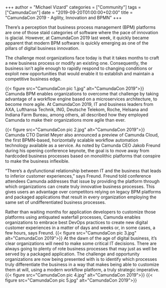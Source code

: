 +++
author = "Michael Vizard"
categories = ["Community"]
tags = ["CamundaCon"]
date = "2019-09-20T01:00:00+02:00"
title = "CamundaCon 2019 - Agility, Innovation and BPMN"
+++

There’s a perception that business process management (BPM) platforms are one of those staid categories of software where the pace of innovation is glacial. However, at CamundaCon 2019 last week, it quickly became apparent that modern BPM software is quickly emerging as one of the pillars of digital business innovation.

<!--more-->
The challenge most organizations face today is that it takes months to craft a new business process or modify an existing one. Consequently, the business isn’t agile enough to rapidly respond to changing conditions or exploit new opportunities that would enable it to establish and maintain a competitive business edge.

{{< figure src="CamundaCon pic 1.jpg" alt="CamundaCon 2019">}}
Camunda BPM enables organizations to overcome that challenge by taking advantage of a workflow engine based on a microservices architecture, to become more agile. At CamundaCon 2019, IT and business leaders from AXA, Lufthansa Technik, ING, Deutsche Telekom, Roche, Helsana and Indiana Farm Bureau, among others, all described how they employed Camunda to make their organizations more agile than ever.

{{< figure src="CamundaCon pic 2.jpg" alt="CamundaCon 2019">}}
Camunda CTO Daniel Meyer also announced a preview of Camunda Cloud, the first BPMN-based, horizontally scalable workflow automation technology available as a service. As noted by Camunda CEO Jakob Freund during his opening conference keynote, the goal is to move away from hardcoded business processes based on monolithic platforms that conspire to make the business inflexible.

 “There’s a dysfunctional relationship between IT and the business that leads to inferior customer experiences,” says Freund.
Freund told conference attendees Camunda addresses that issue by providing the platform through which organizations can create truly innovative business processes. This gives users an advantage over competitors relying on legacy BPM platforms and packaged applications that result in every organization employing the same set of undifferentiated business processes.

Rather than waiting months for application developers to customize those platforms using antiquated waterfall processes, Camunda enables organizations to embrace best DevOps practices to create new digital customer experiences in a matter of days and weeks or, in some cases, a few hours, says Freund.
{{< figure src="CamundaCon pic 3.jpg" alt="CamundaCon 2019">}}
At the dawn of the age of digital business, it’s clear organizations will need to make some critical IT decisions. There are always going to plenty of rote business processes that may just as well be served by a packaged application. The challenge and opportunity organizations are now being presented with is to identify which processes truly differentiate the business in a way that makes being able to customize them at will, using a modern workflow platform, a truly strategic imperative.
{{< figure src="CamundaCon pic 4.jpg" alt="CamundaCon 2019">}}
{{< figure src="CamundaCon pic 5.jpg" alt="CamundaCon 2019">}}
